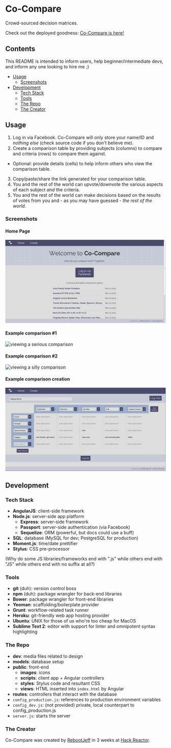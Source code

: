 # Co-Compare
Crowd-sourced decision matrices.

Check out the deployed goodness: [Co-Compare is here!](http://cocompare.herokuapp.com)

## Contents

This README is intended to inform users, help beginner/intermediate devs, and inform any one looking to hire me ;)

- [Usage](#usage)
  - [Screenshots](#screenshots)
- [Development](#development)
  - [Tech Stack](#tech-stack)
  - [Tools](#tools)
  - [The Repo](#the-repo)
  - [The Creator](#the-creator)

## Usage

1. Log in via Facebook. Co-Compare will only store your name/ID and *nothing else* (check source code if you don't believe me).
2. Create a comparison table by providing subjects (columns) to compare and criteria (rows) to compare them against.
  - Optional: provide details (cells) to help inform others who view the comparison table.
3. Copy/paste/share the link generated for your comparison table.
4. You and the rest of the world can upvote/downvote the various aspects of each subject *and* the criteria.
5. You and the rest of the world can make decisions based on the results of votes from you and - as you may have guessed - *the rest of the world*.

### Screenshots

#### Home Page

![landing page](dev/ss-home-view.png)

#### Example comparison #1

![viewing a serious comparison]()

#### Example comparison #2

![viewing a silly comparison]()

#### Example comparison creation

![creating a comparison](dev/ss-create-view.png)

## Development

### Tech Stack
- **AngularJS**: client-side framework
- **Node.js**: server-side app platform
  - **Express**: server-side framework
  - **Passport**: server-side authentication (via Facebook)
  - **Sequelize**: ORM (powerful, but docs could use a buff)
- **SQL**: database (MySQL for dev; PostgreSQL for production)
- **Moment.js**: time/date prettifier
- **Stylus**: CSS pre-processor

(Why do some JS libraries/frameworks end with ".js" while others end with "JS" while others end with no suffix at all?)

### Tools
- **git** (duh): version control boss
- **npm** (duh): package wrangler for back-end libraries
- **Bower**: package wrangler for front-end libraries
- **Yeoman**: scaffolding/boilerplate provider
- **Grunt**: workflow-related task runner
- **Heroku**: git-friendly web app hosting provider
- **Ubuntu**: UNIX for those of us who're too cheap for MacOS
- **Sublime Text 2**: editor with support for linter and omnipotent syntax highlighting

### The Repo

- **dev**: media files related to design
- **models**: database setup
- **public**: front-end
  - **images**: icons
  - **scripts**: client app + Angular controllers
  - **styles**: Stylus code and resultant CSS
  - **views**: HTML inserted into `index.html` by Angular
- **routes**: controllers that interact with the database
- `config_production.js`: references to production environment variables
- `config_dev.js`: (not provided) private, local counterpart to config_production.js
- `server.js`: starts the server

### The Creator

Co-Compare was created by [RebootJeff](http://rebootjeff.github.io) in 3 weeks at [Hack Reactor](http://www.hackreactor.com).
